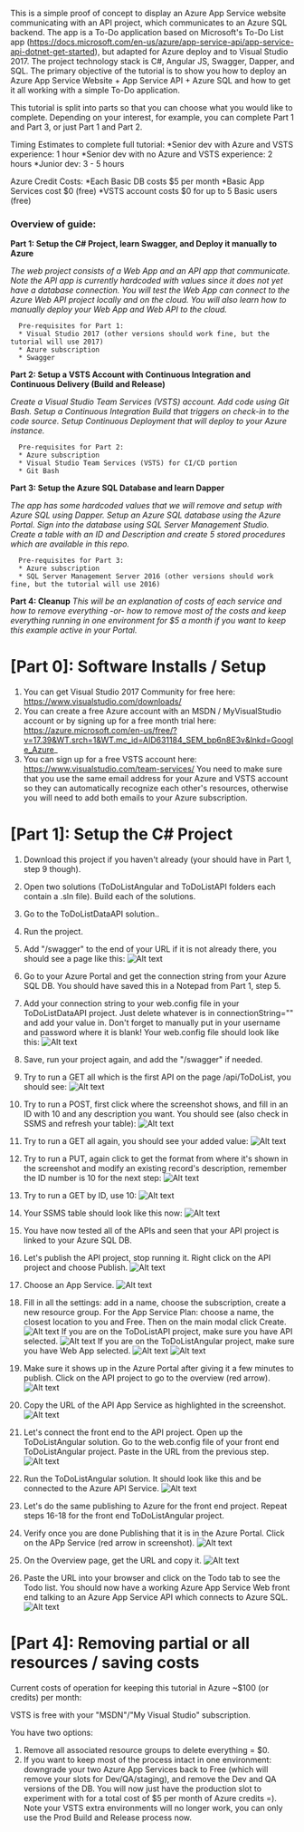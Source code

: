 
This is a simple proof of concept to display an Azure App Service website communicating with an API project, which communicates to an Azure SQL backend.  The app is a To-Do application based on Microsoft's To-Do List app (https://docs.microsoft.com/en-us/azure/app-service-api/app-service-api-dotnet-get-started), but adapted for Azure deploy and to Visual Studio 2017.  The project technology stack is C#, Angular JS, Swagger, Dapper, and SQL. The primary objective of the tutorial is to show you how to deploy an Azure App Service Website + App Service API + Azure SQL and how to get it all working with a simple To-Do application. 

This tutorial is split into parts so that you can choose what you would like to complete. Depending on your interest, for example, you can complete Part 1 and Part 3, or just Part 1 and Part 2.

Timing Estimates to complete full tutorial: 
*Senior dev with Azure and VSTS experience: 1 hour
*Senior dev with no Azure and VSTS experience: 2 hours
*Junior dev: 3 - 5 hours

Azure Credit Costs: 
*Each Basic DB costs $5 per month 
*Basic App Services cost $0 (free)
*VSTS account costs $0 for up to 5 Basic users (free)

### Overview of guide:
**Part 1: Setup the C# Project, learn Swagger, and Deploy it manually to Azure**

*The web project consists of a Web App and an API app that communicate.  Note the API app is currently hardcoded with values since it does not yet have a database connection.  You will test the Web App can connect to the Azure Web API project locally and on the cloud.  You will also learn how to manually deploy your Web App and Web API to the cloud.* 

      Pre-requisites for Part 1:
      * Visual Studio 2017 (other versions should work fine, but the tutorial will use 2017)
      * Azure subscription
      * Swagger

**Part 2: Setup a VSTS Account with Continuous Integration and Continuous Delivery (Build and Release)**

*Create a Visual Studio Team Services (VSTS) account.  Add code using Git Bash.  Setup a Continuous Integration Build that triggers on check-in to the code source. Setup Continuous Deployment that will deploy to your Azure instance.*

      Pre-requisites for Part 2:
      * Azure subscription
      * Visual Studio Team Services (VSTS) for CI/CD portion
      * Git Bash

**Part 3: Setup the Azure SQL Database and learn Dapper**

*The app has some hardcoded values that we will remove and setup with Azure SQL using Dapper. Setup an Azure SQL database using the Azure Portal.  Sign into the database using SQL Server Management Studio. Create a table with an ID and Description and create 5 stored procedures which are available in this repo.*

      Pre-requisites for Part 3:
      * Azure subscription
      * SQL Server Management Server 2016 (other versions should work fine, but the tutorial will use 2016)

**Part 4: Cleanup**
*This will be an explanation of costs of each service and how to remove everything -or- how to remove most of the costs and keep everything running in one environment for $5 a month if you want to keep this example active in your Portal.*


# [Part 0]: Software Installs / Setup
1. You can get Visual Studio 2017 Community for free here: https://www.visualstudio.com/downloads/
2. You can create a free Azure account with an MSDN / MyVisualStudio account or by signing up for a free month trial here: https://azure.microsoft.com/en-us/free/?v=17.39&WT.srch=1&WT.mc_id=AID631184_SEM_bp6n8E3v&lnkd=Google_Azure_
3. You can sign up for a free VSTS account here: https://www.visualstudio.com/team-services/
You need to make sure that you use the same email address for your Azure and VSTS account so they can automatically recognize each other's resources, otherwise you will need to add both emails to your Azure subscription. 

# [Part 1]: Setup the C# Project
1. Download this project if you haven't already (your should have in Part 1, step 9 though). 
2. Open two solutions (ToDoListAngular and ToDoListAPI folders each contain a .sln file). Build each of the solutions.
3. Go to the ToDoListDataAPI solution.. 
4. Run the project. 
5. Add "/swagger" to the end of your URL if it is not already there, you should see a page like this: 
      ![Alt text](/Images/Part2/01.png?raw=true "Swagger main page")
6. Go to your Azure Portal and get the connection string from your Azure SQL DB. You should have saved this in a Notepad from Part 1, step 5.
7. Add your connection string to your web.config file in your ToDoListDataAPI project.  Just delete whatever is in connectionString="" and add your value in. Don't forget to manually put in your username and password where it is blank! Your web.config file should look like this:
      ![Alt text](/Images/Part2/00.png?raw=true "Web config with Connection String")
8. Save, run your project again, and add the "/swagger" if needed. 
9. Try to run a GET all which is the first API on the page /api/ToDoList, you should see:
      ![Alt text](/Images/Part2/02.png?raw=true "More Swagger API calls..")
10. Try to run a POST, first click where the screenshot shows, and fill in an ID with 10 and any description you want.  You should see (also check in SSMS and refresh your table):
      ![Alt text](/Images/Part2/03.png?raw=true "More Swagger API calls..")
11. Try to run a GET all again, you should see your added value:
      ![Alt text](/Images/Part2/04.png?raw=true "More Swagger API calls..")
12. Try to run a PUT, again click to get the format from where it's shown in the screenshot and modify an existing record's description, remember the ID number is 10 for the next step:
      ![Alt text](/Images/Part2/05.png?raw=true "More Swagger API calls..")
13. Try to run a GET by ID, use 10:
      ![Alt text](/Images/Part2/06.png?raw=true "More Swagger API calls..")
14. Your SSMS table should look like this now:
      ![Alt text](/Images/Part2/07.png?raw=true "SSMS Table Updated")
15. You have now tested all of the APIs and seen that your API project is linked to your Azure SQL DB. 
16. Let's publish the API project, stop running it.  Right click on the API project and choose Publish.
      ![Alt text](/Images/Part2/08.png?raw=true "Publishing the API project")
17. Choose an App Service.
      ![Alt text](/Images/Part2/09.png?raw=true "Publishing the API project")
18. Fill in all the settings: add in a name, choose the subscription, create a new resource group. For the App Service Plan: choose a name, the closest location to you and Free. Then on the main modal click Create. 
      ![Alt text](/Images/Part2/10.png?raw=true "Publishing the API project")
If you are on the ToDoListAPI project, make sure you have API selected. 
      ![Alt text](/Images/Part2/18.png?raw=true "Publishing the API project")
If you are on the ToDoListAngular project, make sure you have Web App selected. 
      ![Alt text](/Images/Part2/19.png?raw=true "Publishing the API project")
      ![Alt text](/Images/Part2/11.png?raw=true "Publishing the API project")

19. Make sure it shows up in the Azure Portal after giving it a few minutes to publish. Click on the API project to go to the overview (red arrow).
      ![Alt text](/Images/Part2/12.png?raw=true "Publishing the API project")
20. Copy the URL of the API App Service as highlighted in the screenshot. 
      ![Alt text](/Images/Part2/13.png?raw=true "Connecting your local front end project to the Azure API Service")
21. Let's connect the front end to the API project.  Open up the ToDoListAngular solution.  Go to the web.config file of your front end ToDoListAngular project. Paste in the URL from the previous step. 
      ![Alt text](/Images/Part2/14.png?raw=true "Connecting your local front end project to the Azure API Service")
22. Run the ToDoListAngular solution. It should look like this and be connected to the Azure API Service.
      ![Alt text](/Images/Part2/18.png?raw=true "Connecting your local front end project to the Azure API Service")
21. Let's do the same publishing to Azure for the front end project.  Repeat steps 16-18 for the front end ToDoListAngular project. 
22. Verify once you are done Publishing that it is in the Azure Portal.  Click on the APp Service (red arrow in screenshot). 
      ![Alt text](/Images/Part2/15.png?raw=true "Connecting your local front end project to the Azure API Service")
23. On the Overview page, get the URL and copy it. 
      ![Alt text](/Images/Part2/16.png?raw=true "Connecting your local front end project to the Azure API Service")
24. Paste the URL into your browser and click on the Todo tab to see the Todo list. You should now have a working Azure App Service Web  front end talking to an Azure App Service API which connects to Azure SQL. 
      ![Alt text](/Images/Part2/17.png?raw=true "Connecting your local front end project to the Azure API Service")
 

# [Part 4]: Removing partial or all resources / saving costs
Current costs of operation for keeping this tutorial in Azure ~$100 (or credits) per month:

VSTS is free with your "MSDN"/"My Visual Studio" subscription. 

You have two options: 
1. Remove all associated resource groups to delete everything = $0. 
2. If you want to keep most of the process intact in one environment: downgrade your two Azure App Services back to Free (which will remove your slots for Dev/QA/staging), and remove the Dev and QA versions of the DB. You will now just have the production slot to experiment with for a total cost of $5 per month of Azure credits =). Note your VSTS extra environments will no longer work, you can only use the Prod Build and Release process now. 


